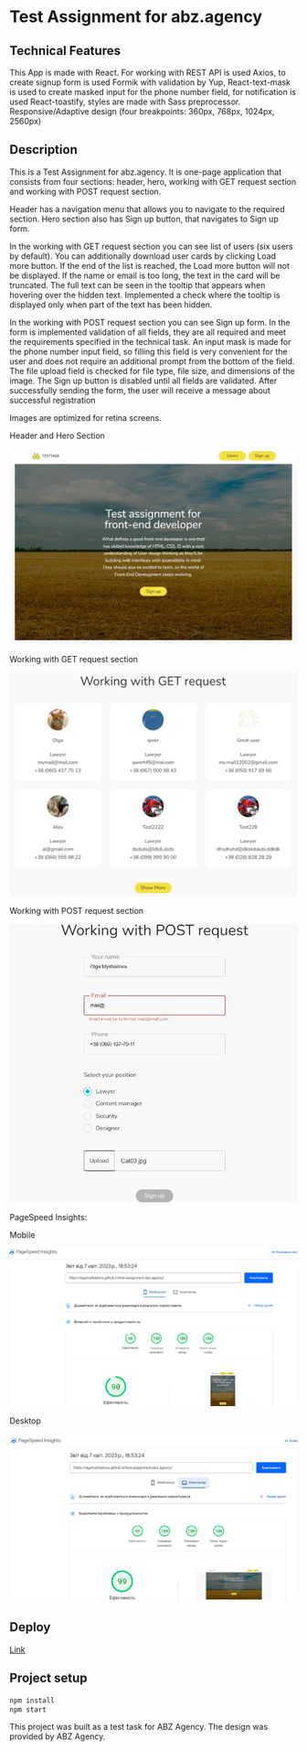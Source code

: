 # Test Assignment for abz.agency

## Technical Features

This App is made with React. For working with REST API is used Axios, to create signup form is used Formik with validation by Yup, React-text-mask is used to create masked input for the phone number field, for notification is used React-toastify, styles are made with Sass  preprocessor. Responsive/Adaptive design (four breakpoints: 360px, 768px, 1024px, 2560px)

## Description

This is a Test Assignment for abz.agency. It is one-page application that consists from four sections: header, hero, working with GET request section and working with POST request section.

Header has a navigation menu that allows you to navigate to the required section. Hero section also has Sign up button, that navigates to Sign up form.

In the working with GET request section you can see list of users (six users by default). You can additionally download user cards by clicking Load more button. If the end of the list is reached, the Load more button will not be displayed. If the name or email is too long, the text in the card will be truncated. The full text can be seen in the tooltip that appears when hovering over the hidden text. Implemented a check where the tooltip is displayed only when part of the text has been hidden. 

In the working with POST request section you can see Sign up form. In the form is implemented validation of all fields, they are all required and meet the requirements specified in the technical task. An input mask is made for the phone number input field, so filling this field is very convenient for the user and does not require an additional prompt from the bottom of the field. The file upload field is checked for file type, file size, and dimensions of the image. The Sign up button is disabled until all fields are validated. After successfully sending the form, the user will receive a message about successful registration

Images are optimized for retina screens.

Header and Hero Section

![Header](./assets/Header&Hero.jpg)


Working with GET request section

![Working with GET request section](./assets/GetSection.jpg)

Working with POST request section

![Working with POST request section](./assets/PostSection.jpg)

PageSpeed Insights:

Mobile

![Working with POST request section](./assets/PageSpeed-mobile.jpg)

Desktop

![Working with POST request section](./assets/PageSpeed-desktop.jpg)

## Deploy

[Link](https://olgamykhailova.github.io/test-assignment-abz.agency/)

## Project setup

```
npm install
npm start
```

This project was built as a test task for ABZ Agency. The design was provided by ABZ Agency.